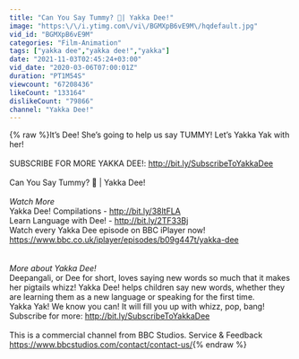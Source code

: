 ```yaml
---
title: "Can You Say Tummy? 👕| Yakka Dee!"
image: "https:\/\/i.ytimg.com\/vi\/BGMXpB6vE9M\/hqdefault.jpg"
vid_id: "BGMXpB6vE9M"
categories: "Film-Animation"
tags: ["yakka dee","yakka dee!","yakka"]
date: "2021-11-03T02:45:24+03:00"
vid_date: "2020-03-06T07:00:01Z"
duration: "PT1M54S"
viewcount: "67208436"
likeCount: "133164"
dislikeCount: "79866"
channel: "Yakka Dee!"
---
```

{% raw %}It’s Dee! She’s going to help us say TUMMY! Let’s Yakka Yak with her!<br /><br />SUBSCRIBE FOR MORE YAKKA DEE!: <a rel="nofollow" target="blank" href="http://bit.ly/SubscribeToYakkaDee">http://bit.ly/SubscribeToYakkaDee</a><br /> <br />Can You Say Tummy? 👕 | Yakka Dee!<br /> <br />*Watch More*<br />Yakka Dee! Compilations - <a rel="nofollow" target="blank" href="http://bit.ly/38ltFLA">http://bit.ly/38ltFLA</a><br />Learn Language with Dee! - <a rel="nofollow" target="blank" href="http://bit.ly/2TF33Bj">http://bit.ly/2TF33Bj</a><br />Watch every Yakka Dee episode on BBC iPlayer now! <a rel="nofollow" target="blank" href="https://www.bbc.co.uk/iplayer/episodes/b09g447t/yakka-dee">https://www.bbc.co.uk/iplayer/episodes/b09g447t/yakka-dee</a> <br /><br /> <br />*More about Yakka Dee!*<br />Deepangali, or Dee for short, loves saying new words so much that it makes her pigtails whizz! Yakka Dee! helps children say new words, whether they are learning them as a new language or speaking for the first time.<br />Yakka Yak! We know you can! It will fill you up with whizz, pop, bang!<br />Subscribe for more: <a rel="nofollow" target="blank" href="http://bit.ly/SubscribeToYakkaDee">http://bit.ly/SubscribeToYakkaDee</a><br /><br />This is a commercial channel from BBC Studios. Service &amp; Feedback <a rel="nofollow" target="blank" href="https://www.bbcstudios.com/contact/contact-us/">https://www.bbcstudios.com/contact/contact-us/</a>{% endraw %}
